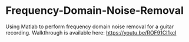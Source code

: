 # Frequency-Domain-Noise-Removal
Using Matlab to perform frequency domain noise removal for a guitar recording.
Walkthrough is available here: https://youtu.be/ROF91ClfkcI
